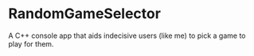 # RandomGameSelector
A C++ console app that aids indecisive users (like me) to pick a game to play for them.

